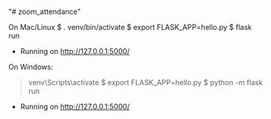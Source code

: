 "# zoom_attendance" 



On Mac/Linux
$ . venv/bin/activate
$ export FLASK_APP=hello.py
$ flask run
 * Running on http://127.0.0.1:5000/

On Windows:
> venv\Scripts\activate
$ export FLASK_APP=hello.py
$ python -m flask run
 * Running on http://127.0.0.1:5000/
